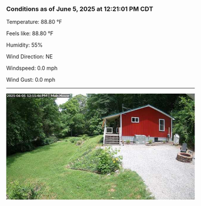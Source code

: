 ### Conditions as of June 5, 2025 at 12:21:01 PM CDT 

Temperature: 88.80 &deg;F

Feels like: 88.80 &deg;F

Humidity: 55%

Wind Direction: NE

Windspeed: 0.0 mph

Wind Gust: 0.0 mph

---

<img src="./images/latest.jpeg"/>

